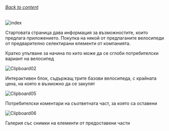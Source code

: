 ###### [Back to content](/README.md)

![index](https://github.com/airfanBG/SoftuniBMX/assets/693307/01751f44-f659-47c2-9e8b-38386df5595f)

Стартовата страница дава информация за възможностите, които предлага приложението. Покупка на някой от предлаганите велосипеди от предварително селектирани елементи от компанията.

Кратко упътване за начина по кито може да се сглоби потребителски вариант на велосипед

![Clipboard02](https://github.com/airfanBG/SoftuniBMX/assets/693307/ff21d79d-a5e2-49f5-a11e-b6abbb4b765d)

Интерактивен блок, съдържащ трите базови велосипеда, с крайната цена, на която е възможно да се закупят

![Clipboard05](https://github.com/airfanBG/SoftuniBMX/assets/693307/46178277-d4ae-43a0-a188-d761fc3a9fcc)

Потребителски коментари на съответната част, за която са оставени

![Clipboard06](https://github.com/airfanBG/SoftuniBMX/assets/693307/c6ce7778-6725-46bd-ad50-303036eae46b)

Галерия със снимки на елементи от предоставени части
